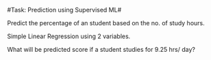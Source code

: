 #Task: Prediction using Supervised ML#

Predict the percentage of an student based on the no. of study hours.

Simple Linear Regression using 2 variables.

What will be predicted score if a student studies for 9.25 hrs/ day?
